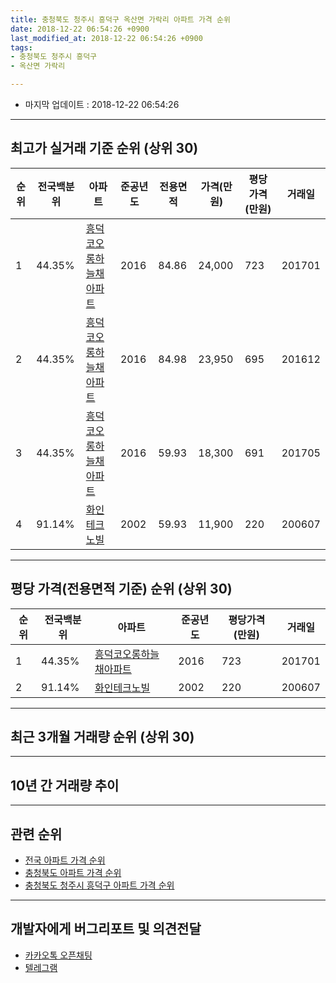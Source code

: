 ```yaml
---
title: 충청북도 청주시 흥덕구 옥산면 가락리 아파트 가격 순위
date: 2018-12-22 06:54:26 +0900
last_modified_at: 2018-12-22 06:54:26 +0900
tags:
- 충청북도 청주시 흥덕구
- 옥산면 가락리

---
```


* 마지막 업데이트 : 2018-12-22 06:54:26

---

## 최고가 실거래 기준 순위 (상위 30)


|순위|전국백분위|아파트|준공년도|전용면적|가격(만원)|평당가격(만원)|거래일|
|---|---|---|---|---|---|---|---|
|1|44.35%|[흥덕코오롱하늘채아파트](https://search.naver.com/search.naver?query=%EC%B6%A9%EC%B2%AD%EB%B6%81%EB%8F%84+%EC%B2%AD%EC%A3%BC%EC%8B%9C+%ED%9D%A5%EB%8D%95%EA%B5%AC+%EC%98%A5%EC%82%B0%EB%A9%B4+%EA%B0%80%EB%9D%BD%EB%A6%AC+%ED%9D%A5%EB%8D%95%EC%BD%94%EC%98%A4%EB%A1%B1%ED%95%98%EB%8A%98%EC%B1%84%EC%95%84%ED%8C%8C%ED%8A%B8)|2016|84.86|24,000|723|201701|
|2|44.35%|[흥덕코오롱하늘채아파트](https://search.naver.com/search.naver?query=%EC%B6%A9%EC%B2%AD%EB%B6%81%EB%8F%84+%EC%B2%AD%EC%A3%BC%EC%8B%9C+%ED%9D%A5%EB%8D%95%EA%B5%AC+%EC%98%A5%EC%82%B0%EB%A9%B4+%EA%B0%80%EB%9D%BD%EB%A6%AC+%ED%9D%A5%EB%8D%95%EC%BD%94%EC%98%A4%EB%A1%B1%ED%95%98%EB%8A%98%EC%B1%84%EC%95%84%ED%8C%8C%ED%8A%B8)|2016|84.98|23,950|695|201612|
|3|44.35%|[흥덕코오롱하늘채아파트](https://search.naver.com/search.naver?query=%EC%B6%A9%EC%B2%AD%EB%B6%81%EB%8F%84+%EC%B2%AD%EC%A3%BC%EC%8B%9C+%ED%9D%A5%EB%8D%95%EA%B5%AC+%EC%98%A5%EC%82%B0%EB%A9%B4+%EA%B0%80%EB%9D%BD%EB%A6%AC+%ED%9D%A5%EB%8D%95%EC%BD%94%EC%98%A4%EB%A1%B1%ED%95%98%EB%8A%98%EC%B1%84%EC%95%84%ED%8C%8C%ED%8A%B8)|2016|59.93|18,300|691|201705|
|4|91.14%|[화인테크노빌](https://search.naver.com/search.naver?query=%EC%B6%A9%EC%B2%AD%EB%B6%81%EB%8F%84+%EC%B2%AD%EC%A3%BC%EC%8B%9C+%ED%9D%A5%EB%8D%95%EA%B5%AC+%EC%98%A5%EC%82%B0%EB%A9%B4+%EA%B0%80%EB%9D%BD%EB%A6%AC+%ED%99%94%EC%9D%B8%ED%85%8C%ED%81%AC%EB%85%B8%EB%B9%8C)|2002|59.93|11,900|220|200607|


---

## 평당 가격(전용면적 기준) 순위 (상위 30)


|순위|전국백분위|아파트|준공년도|평당가격(만원)|거래일|
|---|---|---|---|---|---|
|1|44.35%|[흥덕코오롱하늘채아파트](https://search.naver.com/search.naver?query=%EC%B6%A9%EC%B2%AD%EB%B6%81%EB%8F%84+%EC%B2%AD%EC%A3%BC%EC%8B%9C+%ED%9D%A5%EB%8D%95%EA%B5%AC+%EC%98%A5%EC%82%B0%EB%A9%B4+%EA%B0%80%EB%9D%BD%EB%A6%AC+%ED%9D%A5%EB%8D%95%EC%BD%94%EC%98%A4%EB%A1%B1%ED%95%98%EB%8A%98%EC%B1%84%EC%95%84%ED%8C%8C%ED%8A%B8)|2016|723|201701|
|2|91.14%|[화인테크노빌](https://search.naver.com/search.naver?query=%EC%B6%A9%EC%B2%AD%EB%B6%81%EB%8F%84+%EC%B2%AD%EC%A3%BC%EC%8B%9C+%ED%9D%A5%EB%8D%95%EA%B5%AC+%EC%98%A5%EC%82%B0%EB%A9%B4+%EA%B0%80%EB%9D%BD%EB%A6%AC+%ED%99%94%EC%9D%B8%ED%85%8C%ED%81%AC%EB%85%B8%EB%B9%8C)|2002|220|200607|


---

## 최근 3개월 거래량 순위 (상위 30)


<div style="width:100%;">
    <canvas id="deal_count_ranking" height="250"></canvas>
</div>


<script>
new Chart(document.getElementById("deal_count_ranking"), {
    type: 'horizontalBar',
    data: {
        labels: ['흥덕코오롱하늘채아파트', '화인테크노빌'],
        datasets: [{
            label: '실거래 수',
            data: [5, 2],
            borderColor: "rgba(255, 0, 128, 1)",
            backgroundColor: "rgba(255, 0, 128, 0.5)",
            fill: false,
        }]
    },
    options: {
        responsive: true,
        title: {
            display: true,
            text: '최근 3개월 거래량 순위'
        },
        tooltips: {
            mode: 'index',
            intersect: false,
            callbacks: {
                title: function(tooltipItems, data) {
                    return "실거래 수:";
                },
                label: function(tooltipItem, data) {
                    return data.labels[tooltipItem.index] + ": " + tooltipItem.xLabel;
                }
            }
        },
        hover: {
            mode: 'nearest',
            intersect: true
        },
        scales: {
            xAxes: [{
                display: true,
                scaleLabel: {
                    display: true,
                    labelString: '실거래 수'
                },
                ticks: {
                    suggestedMin: 0,
                }
            }],
            yAxes: [{
                display: true,
                ticks: {
                    autoSkip: false,
                    callback: function(value, index, values) {
                        if (value.length > 15)
                            return value.substr(0, 13) + "...";
                        else
                            return value;
                    }
                },
                scaleLabel: {
                    display: false,
                }
            }]
        }
    }
});

</script>


---

## 10년 간 거래량 추이


<div style="width:100%;">
    <canvas id="deal_progress" height="250"></canvas>
</div>

<script>
new Chart(document.getElementById("deal_progress"), {
    type: 'line',
    data: {
        labels: ['200812','200901','200902','200903','200904','200905','200906','200907','200908','200909','200910','200911','200912','201001','201002','201003','201004','201005','201006','201007','201008','201009','201010','201011','201012','201101','201102','201103','201104','201105','201106','201107','201108','201109','201110','201111','201112','201201','201202','201203','201204','201205','201206','201207','201208','201209','201210','201211','201212','201301','201302','201303','201304','201305','201306','201307','201308','201309','201310','201311','201312','201401','201402','201403','201404','201405','201406','201407','201408','201409','201410','201411','201412','201501','201502','201503','201504','201505','201506','201507','201508','201509','201510','201511','201512','201601','201602','201603','201604','201605','201606','201607','201608','201609','201610','201611','201612','201701','201702','201703','201704','201705','201706','201707','201708','201709','201710','201711','201712','201801','201802','201803','201804','201805','201806','201807','201808','201809','201810','201811','201812'],
        datasets: [{
            label: '실거래 수',
            pointRadius: 1,
            data: [0, 1, 4, 3, 3, 2, 2, 4, 1, 4, 1, 4, 2, 3, 3, 5, 8, 4, 7, 6, 6, 3, 5, 3, 1, 1, 3, 3, 5, 2, 4, 1, 3, 3, 1, 5, 1, 2, 2, 6, 0, 1, 2, 2, 2, 2, 6, 3, 2, 2, 4, 4, 1, 1, 5, 3, 3, 2, 1, 1, 2, 1, 1, 3, 5, 2, 1, 0, 0, 0, 3, 1, 1, 3, 4, 4, 1, 0, 1, 3, 0, 1, 0, 2, 0, 2, 0, 1, 0, 0, 0, 1, 1, 0, 0, 1, 67, 11, 28, 19, 17, 10, 6, 6, 3, 5, 5, 4, 5, 6, 7, 7, 5, 5, 11, 6, 4, 5, 2, 3, 2],
            borderColor: "rgba(255, 201, 14, 1)",
            backgroundColor: "rgba(255, 201, 14, 0.5)",
            fill: true,
        }]
    },
    options: {
        responsive: true,
        title: {
            display: true,
            text: '10년간 거래량 추이'
        },
        tooltips: {
            mode: 'index',
            intersect: false,
        },
        hover: {
            mode: 'nearest',
            intersect: true
        },
        scales: {
            xAxes: [{
                display: true,
                scaleLabel: {
                    display: true,
                    labelString: '년/월'
                }
            }],
            yAxes: [{
                display: true,
                ticks: {
                    suggestedMin: 0,
                },
                scaleLabel: {
                    display: true,
                    labelString: '실거래 수'
                }
            }]
        }
    }
});

</script>


---

## 관련 순위

- [전국 아파트 가격 순위](https://inasie.github.io/apt-ranking/전국)
- [충청북도 아파트 가격 순위](https://inasie.github.io/apt-ranking/충청북도)
- [충청북도 청주시 흥덕구 아파트 가격 순위](https://inasie.github.io/apt-ranking/충청북도-청주시-흥덕구)


---

## 개발자에게 버그리포트 및 의견전달

- [카카오톡 오픈채팅](https://open.kakao.com/o/gLJUAP4)
- [텔레그램](https://t.me/inasie)

